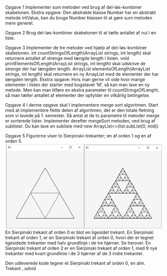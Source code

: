 Opgave 1
Implementer sum metoden ved brug af del-løs-kombiner skabelonen.
Ekstra opgave: Den abstrakte klasse Number har en abstrakt metode intValue, kan du bruge
Number klassen til at gøre sum metoden mere generel.

Opgave 2
Brug del-løs-kombiner skabelonen til at tælle antallet af nul i en liste.

Opgave 3
Implementer de tre metoder ved hjælp af del-løs-kombiner skabelonen.
int countStringsOfLength(ArrayList<String> strings, int length)
skal returnere antallet af strenge med længde length i listen.
void printElementsOfLength(ArrayList<String> strings, int length)
skal udskrive de strenge der har længden length.
ArrayList<String> elementsOfLength(ArrayList<String> strings, int
length)
skal returnere en ny ArrayList med de elementer der har længden length.
Ekstra opgave: Hvis man gerne vil vide hvor mange elementer i listen der starter med
bogstavet ’M’, så kan man lave en ny metode. Men kan man tilføre en ekstra parameter til
countStringsOfLenght, så man tæller antallet af elementer der opfylder en vilkårlig betingelse.

Opgave 4
I denne opgave skal I implementere merge sort algoritmen.
Start med at implementere flette delen af algoritmen, det er den totale fletning som vi lavede
på 1. semester. Så antal at de to parametre til metoder merge er sorterede lister.
Implementer derefter mergeSort metoden, ved brug af sublister. Du kan lave en subliste med
new ArrayList<>(list.subList(0, mid))

Opgave 5
Figurerne viser to Sierpinski-trekanter; en af orden 1 og en af orden 5.
![img.png](img.png)
En Sierpinski trekant af orden 0 er blot en ligesidet trekant. En Sierpinski trekant af orden 1,
er en Sierpinski trekant af orden 0, hvori der er tegnet ligesidede trekanter med halv
grundlinje i de tre hjørner. Se herover.
En Sierpinski trekant af orden 2 er en Sierpinski trekant af orden 1, med 9 nye trekanter med
kvart grundlinie i de 3 hjørner af de 3 indre trekanter.

Den udleverede kode tegner et Sierpinski trekant af orden 0, en alm. Trekant , udvid